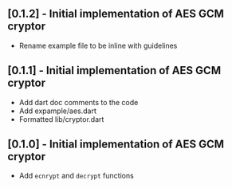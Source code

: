 ## [0.1.2] - Initial implementation of AES GCM cryptor

- Rename example file to be inline with guidelines

## [0.1.1] - Initial implementation of AES GCM cryptor

- Add dart doc comments to the code
- Add expample/aes.dart
- Formatted lib/cryptor.dart

## [0.1.0] - Initial implementation of AES GCM cryptor

- Add `ecnrypt` and `decrypt` functions
